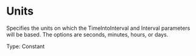 # Units

Specifies the units on which the TimeIntoInterval and Interval parameters will be based. The options are seconds, minutes, hours, or days.

Type: Constant
